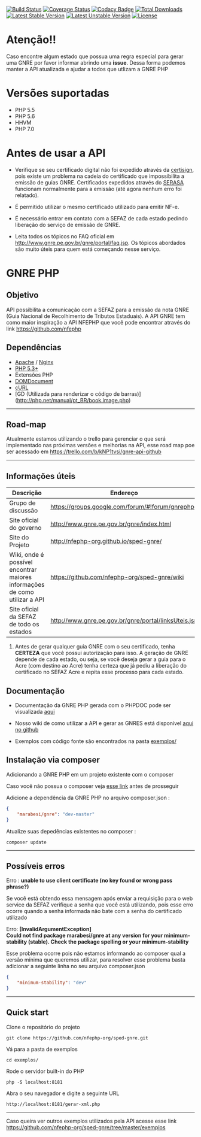 [![Build Status](https://travis-ci.org/nfephp-org/sped-gnre.svg?branch=master)](https://travis-ci.org/nfephp-org/sped-gnre)
[![Coverage Status](https://coveralls.io/repos/marabesi/gnrephp/badge.svg)](https://coveralls.io/r/nfephp-org/sped-gnre)
[![Codacy Badge](https://api.codacy.com/project/badge/Grade/6b593e02cc9c4a67a29216b6486b00b7)](https://www.codacy.com/app/matheus-marabesi/sped-gnre?utm_source=github.com&amp;utm_medium=referral&amp;utm_content=nfephp-org/sped-gnre&amp;utm_campaign=Badge_Grade)
[![Total Downloads](https://poser.pugx.org/marabesi/gnre/downloads)](https://packagist.org/packages/nfephp-org/sped-gnre)
[![Latest Stable Version](https://poser.pugx.org/marabesi/gnre/v/stable)](https://packagist.org/packages/nfephp-org/sped-gnre)
[![Latest Unstable Version](https://poser.pugx.org/marabesi/gnre/v/unstable.png)](https://packagist.org/packages/nfephp-org/sped-gnre)
[![License](https://poser.pugx.org/marabesi/gnre/license)](https://packagist.org/packages/nfephp-org/sped-gnre)

Atenção!!
=================
Caso encontre algum estado que possua uma regra especial para gerar uma GNRE por favor informar abrindo uma **issue**.
Dessa forma podemos manter a API atualizada e ajudar a todos que utlizam a GNRE PHP

Versões suportadas
=================
- PHP 5.5
- PHP 5.6
- HHVM
- PHP 7.0


Antes de usar a API
=================

- Verifique se seu certificado digital não foi expedido através da [certisign](https://www.certisign.com.br), pois existe um problema na cadeia do certificado que impossibilita a emissão de guias GNRE. Certificados expedidos através do [SERASA](https://serasa.certificadodigital.com.br/) funcionam normalmente para a emissão (até agora nenhum erro foi relatado).

- É permitido utilizar o mesmo certificado utilizado para emitir NF-e. 

- É necessário entrar em contato com a SEFAZ de cada estado pedindo liberação do serviço de emissão de GNRE.

- Leita todos os tópicos no FAQ oficial em http://www.gnre.pe.gov.br/gnre/portal/faq.jsp. Os tópicos abordados são muito úteis para quem está começando nesse serviço.

GNRE PHP
=================

Objetivo
-----
 API possibilita a comunicação com a SEFAZ para a emissão da nota GNRE (Guia Nacional de Recolhimento de Tributos Estaduais). 
 A API GNRE tem como maior inspiração a API NFEPHP que você pode encontrar através do link https://github.com/nfephp

Dependências
-------
* [Apache](http://httpd.apache.org/) / [Nginx](http://nginx.org/)
* [PHP 5.3+](http://php.net)
* Extensões PHP
 * [DOMDocument](http://br2.php.net/manual/en/domdocument.construct.php)
 * [cURL](http://br2.php.net/manual/book.curl.php)
 * [GD (Utilizada para renderizar o código de barras)] (http://php.net/manual/pt_BR/book.image.php)

------

Road-map
-----

Atualmente estamos utilizando o trello para gerenciar o que será implementado nas próximas versões e melhorias na API, esse road map poe ser acessado em https://trello.com/b/kNP1tvsi/gnre-api-github

------

Informações úteis
-----

|Descrição|Endereço|
|---------|--------|
|Grupo de discussão | https://groups.google.com/forum/#!forum/gnrephp|
|Site oficial do governo | http://www.gnre.pe.gov.br/gnre/index.html|
|Site do Projeto | http://nfephp-org.github.io/sped-gnre/|
|Wiki, onde é possível encontrar maiores informações de como utilizar a API | https://github.com/nfephp-org/sped-gnre/wiki|
|Site oficial da SEFAZ de todo os estados|http://www.gnre.pe.gov.br/gnre/portal/linksUteis.jsp|

1. Antes de gerar qualquer guia GNRE com o seu certificado, tenha **CERTEZA** que você possui autorização para isso. A geração de
GNRE depende de cada estado, ou seja, se você deseja gerar a guia para o Acre (com destino ao Acre) tenha certeza que 
já pediu a liberação do certificado no SEFAZ Acre e repita esse processo para cada estado.

Documentação
------
* Documentação da GNRE PHP gerada com o PHPDOC pode ser visualizada [aqui](http://nfephp-org.github.io/sped-gnre//doc/namespaces/Gnre.html)

* Nosso wiki de como utilizar a API e gerar as GNRES está disponível [aqui no github](https://github.com/nfephp-org/sped-gnre/wiki)

* Exemplos com código fonte são encontrados na pasta [exemplos/](https://github.com/nfephp-org/sped-gnre/tree/master/exemplos)

Instalação via composer
------
Adicionando a GNRE PHP em um projeto existente com o composer

Caso você não possua o composer veja [esse link](https://getcomposer.org/doc/01-basic-usage.md) antes de prosseguir

Adicione a dependência da GNRE PHP no arquivo composer.json :

``` json
{
    "marabesi/gnre": "dev-master"
}
```

Atualize suas depedências existentes no composer :

``` terminal
composer update
```
-----
Possíveis erros
-----

Erro : **unable to use client certificate (no key found or wrong pass phrase?)**

Se você está obtendo essa mensagem após enviar a requisição para o web service da SEFAZ verifique a senha que você está utilizando, pois esse erro ocorre quando a senha informada não bate com a senha do certificado utilizado

Erro: **[InvalidArgumentException]                                                                                                                 
Could not find package marabesi/gnre at any version for your minimum-stability (stable). Check the package spelling or your minimum-stability**

Esse problema ocorre pois não estamos informando ao composer qual a versão mínima que queremos utilizar, para resolver esse problema basta adicionar a seguinte linha no seu arquivo composer.json

``` json
{
    "minimum-stability": "dev" 
}
```
-----
Quick start
-----
Clone o repositório do projeto
``` terminal
git clone https://github.com/nfephp-org/sped-gnre.git
```
Vá para a pasta de exemplos
```
cd exemplos/
```
Rode o servidor built-in do PHP
```
php -S localhost:8181
```
Abra o seu navegador e digite a seguinte URL
```
http://localhost:8181/gerar-xml.php
```
-----

Caso queira ver outros exemplos utilizados pela API acesse esse link https://github.com/nfephp-org/sped-gnre/tree/master/exemplos
